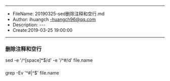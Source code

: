 ___
- FileName: 20190325-sed删除注释和空行.md
- Author: ihuangch -huangch96@qq.com
- Description: ---
- Create:2019-03-25 19:00:00
___


### 删除注释和空行
sed -e '/^[space]*$/d' -e '/^#/d' file.name

### 
grep -Ev '^#|^$' file.name 
